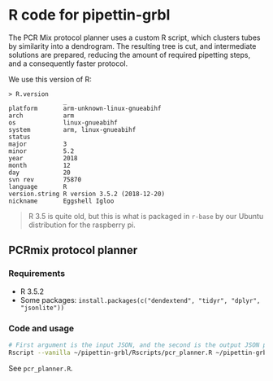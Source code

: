 # R code for pipettin-grbl

The PCR Mix protocol planner uses a custom R script, which clusters tubes by similarity into a dendrogram.
The resulting tree is cut, and intermediate solutions are prepared, reducing the amount of required pipetting steps,
and a consequently faster protocol. 

We use this version of R:

```
> R.version
               _
platform       arm-unknown-linux-gnueabihf
arch           arm
os             linux-gnueabihf
system         arm, linux-gnueabihf
status
major          3
minor          5.2
year           2018
month          12
day            20
svn rev        75870
language       R
version.string R version 3.5.2 (2018-12-20)
nickname       Eggshell Igloo
```

> R 3.5 is quite old, but this is what is packaged in `r-base` by our Ubuntu distribution for the raspberry pi.

## PCRmix protocol planner

### Requirements

* R 3.5.2
* Some packages: `install.packages(c("dendextend", "tidyr", "dplyr", "jsonlite"))`

### Code and usage

```sh
# First argument is the input JSON, and the second is the output JSON path
Rscript --vanilla ~/pipettin-grbl/Rscripts/pcr_planner.R ~/pipettin-grbl/Rscripts/sample_input.json ~/pipettin-grbl/Rscripts/sample_output2.json
```

See `pcr_planner.R`.

